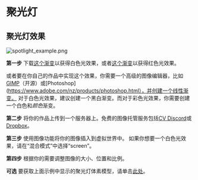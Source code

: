 # 聚光灯

## 聚光灯效果
![spotlight_example.png](/spotlight_example.png)

**第一步**
下载[这个渐变](https://i.imgur.com/xyXO4op.png)以获得白色光效果，或者[这个渐变](https://www.dropbox.com/s/dbs78no00a0lkga/red%20gradient.png?dl=0)以获得红色光效果。

或者要在你自己的作品中实现这个效果，你需要一个高级的图像编辑器，比如[GIMP](https://www.gimp.org/)（开源）或[Photoshop](https://www.adobe.com/nz/products/photoshop.html），并创建一个线性渐变。 
对于白色光效果，建议创建一个黑白渐变。而对于彩色光效果，你需要创建一个白色和*颜色*渐变。

**第二步**
将你的作品上传到一个服务器上。免费的图像托管服务包括[CV Discord](https://discord.gg/rQVMQax)或[Dropbox](https://www.dropbox.com/)。

**第三步**
使用图像功能将你的图像插入到虚拟世界中。
如果你想要一个白色光效果，请在“混合模式”中选择“screen”。

**第四步**
根据你的需要调整图像的大小、位置和比例。

**可选**
要获取上面示例中显示的聚光灯体素模型，请单击[此处](/spotlight.vox)。